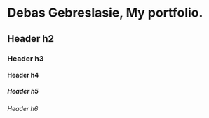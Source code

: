 # Debas Gebreslasie, My portfolio.
## Header h2
### Header h3
#### Header h4
##### Header h5
###### Header h6
